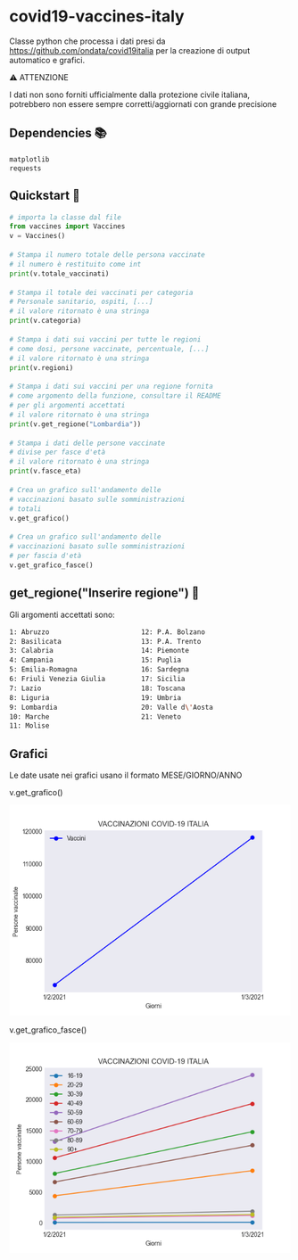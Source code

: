 # covid19-vaccines-italy
Classe python che processa i dati presi da https://github.com/ondata/covid19italia per la creazione di output automatico e grafici. 

⚠️ ATTENZIONE

I dati non sono forniti ufficialmente dalla protezione civile italiana, potrebbero non essere sempre corretti/aggiornati con grande precisione

## Dependencies 📚
```
matplotlib
requests
```

## Quickstart 🚀

```python
# importa la classe dal file
from vaccines import Vaccines
v = Vaccines()

# Stampa il numero totale delle persona vaccinate
# il numero è restituito come int
print(v.totale_vaccinati)

# Stampa il totale dei vaccinati per categoria
# Personale sanitario, ospiti, [...]
# il valore ritornato è una stringa
print(v.categoria)

# Stampa i dati sui vaccini per tutte le regioni
# come dosi, persone vaccinate, percentuale, [...]
# il valore ritornato è una stringa
print(v.regioni)

# Stampa i dati sui vaccini per una regione fornita
# come argomento della funzione, consultare il README
# per gli argomenti accettati
# il valore ritornato è una stringa
print(v.get_regione("Lombardia"))

# Stampa i dati delle persone vaccinate 
# divise per fasce d'età
# il valore ritornato è una stringa
print(v.fasce_eta)

# Crea un grafico sull'andamento delle
# vaccinazioni basato sulle somministrazioni
# totali
v.get_grafico()

# Crea un grafico sull'andamento delle 
# vaccinazioni basato sulle somministrazioni
# per fascia d'età
v.get_grafico_fasce()
```

## get_regione("Inserire regione") 🤖

Gli argomenti accettati sono:
```bash
1: Abruzzo                       12: P.A. Bolzano
2: Basilicata                    13: P.A. Trento
3: Calabria                      14: Piemonte
4: Campania                      15: Puglia
5: Emilia-Romagna                16: Sardegna
6: Friuli Venezia Giulia         17: Sicilia
7: Lazio                         18: Toscana
8: Liguria                       19: Umbria
9: Lombardia                     20: Valle d\'Aosta
10: Marche                       21: Veneto
11: Molise
```

## Grafici

Le date usate nei grafici usano il formato MESE/GIORNO/ANNO

v.get_grafico()

![](vaccini_1.png)


v.get_grafico_fasce()

![](vaccini_2.png)
